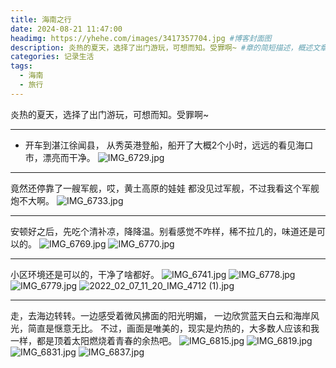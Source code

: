 ```yaml
---
title: 海南之行
date: 2024-08-21 11:47:00
headimg: https://yhehe.com/images/3417357704.jpg #博客封面图
description: 炎热的夏天，选择了出门游玩，可想而知。受罪啊~ #章的简短描述，概述文章内容，可以用于SEO优化，帮助搜索引擎和用户快速了解文章主题。
categories: 记录生活
tags:
  - 海南
  - 旅行
---
```

炎热的夏天，选择了出门游玩，可想而知。受罪啊~

----------
* 开车到湛江徐闻县， 从秀英港登船，船开了大概2个小时，远远的看见海口市，漂亮而干净。
![IMG_6729.jpg](https://yhehe.com/images/hnzx/3906201499.jpg)

----------
竟然还停靠了一艘军舰，哎，黄土高原的娃娃 都没见过军舰，不过我看这个军舰炮不大啊。
![IMG_6733.jpg](https://yhehe.com/images/hnzx/3007125499.jpg)

----------
安顿好之后，先吃个清补凉，降降温。别看感觉不咋样，稀不拉几的，味道还是可以的。
![IMG_6769.jpg](https://yhehe.com/images/hnzx/76397363.jpg)
![IMG_6770.jpg](https://yhehe.com/images/hnzx/2093114833.jpg)

----------
小区环境还是可以的，干净了啥都好。
![IMG_6741.jpg](https://yhehe.com/images/hnzx/343249373.jpg)
![IMG_6778.jpg](https://yhehe.com/images/hnzx/2283018544.jpg)
![IMG_6779.jpg](https://yhehe.com/images/hnzx/111153317.jpg)
![2022_02_07_11_20_IMG_4712 (1).jpg](https://yhehe.com/images/hnzx/1764297551.jpg)

----------
走，去海边转转。一边感受着微风拂面的阳光明媚，
一边欣赏蓝天白云和海岸风光，简直是惬意无比。
不过，画面是唯美的，现实是灼热的，大多数人应该和我一样，都是顶着太阳燃烧着青春的余热吧。
![IMG_6815.jpg](https://yhehe.com/images/hnzx/485368304.jpg)
![IMG_6819.jpg](https://yhehe.com/images/hnzx/1294845348.jpg)
![IMG_6831.jpg](https://yhehe.com/images/hnzx/540954845.jpg)
![IMG_6837.jpg](https://yhehe.com/images/hnzx/879353965.jpg)










